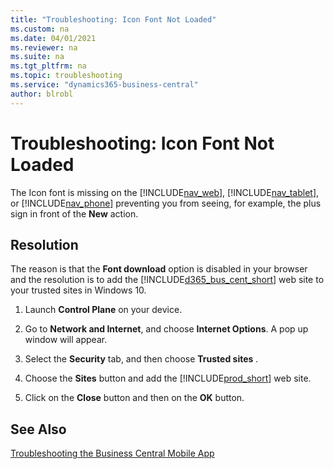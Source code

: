 ```yaml
---
title: "Troubleshooting: Icon Font Not Loaded"
ms.custom: na
ms.date: 04/01/2021
ms.reviewer: na
ms.suite: na
ms.tgt_pltfrm: na
ms.topic: troubleshooting
ms.service: "dynamics365-business-central"
author: blrobl
---
```

# Troubleshooting: Icon Font Not Loaded
The Icon font is missing on the [!INCLUDE[nav_web](includes/nav_web_md.md)], [!INCLUDE[nav_tablet](includes/nav_tablet_md.md)], or [!INCLUDE[nav_phone](includes/nav_phone_md.md)] preventing you from seeing, for example, the plus sign in front of the **New** action.  
  
## Resolution  
 The reason is that the **Font download** option is disabled in your browser and the resolution is to add the [!INCLUDE[d365_bus_cent_short](includes/d365_bus_cent_short_md.md)] web site to your trusted sites in Windows 10.  
  
1.  Launch **Control Plane** on your device.  
  
2.  Go to **Network and Internet**, and choose **Internet Options**. A pop up window will appear.
  
3.  Select the  **Security** tab, and then choose **Trusted sites** .  
  
4.  Choose the **Sites** button and add the [!INCLUDE[prod_short](includes/prod_short.md)] web site.  
  
5.  Click on the **Close** button and then on the **OK** button.  
  
## See Also  
 [Troubleshooting the Business Central Mobile App](devenv-Troubleshooting-the-Mobile-App.md)  